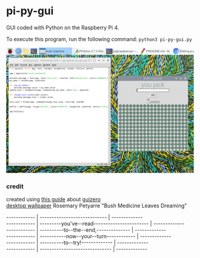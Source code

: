 # pi-py-gui
GUI coded with Python on the Raspberry Pi 4.

To execute this program, run the following command:
`python3 pi-py-gui.py`

![pi-py-gui-demo-scrnsht](/pi-py-gui.jpg)


### credit
created using [this guide](https://projects.raspberrypi.org/en/projects/getting-started-with-guis) about [guizero](https://lawsie.github.io/guizero/)
<br>
[desktop wallpaper](https://creativenative.com.au/products/rosemary-petyarre-bush-medicine-leaves-dreaming) Rosemary Petyarre "Bush Medicine Leaves Dreaming"

------------ | ---------------------------- | -------------
<br>
------------ | ---------you've--read----------------------- | -------------
<br>
------------ | ----------to--the--end,-------------- | -------------
<br>
------------ | -----------now--your--turn------------ | -------------
<br>
------------ | ----------to--try!------------- | -------------
<br>
------------ | ------------------------------ | -------------

